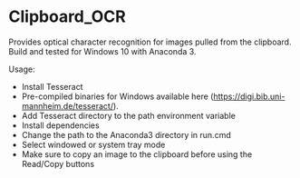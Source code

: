 # Clipboard_OCR
Provides optical character recognition for images pulled from the clipboard. Build and tested for Windows 10 with Anaconda 3.

Usage:

- Install Tesseract 
- Pre-compiled binaries for Windows available here (https://digi.bib.uni-mannheim.de/tesseract/).
- Add Tesseract directory to the path environment variable
- Install dependencies
- Change the path to the Anaconda3 directory in run.cmd
- Select windowed or system tray mode
- Make sure to copy an image to the clipboard before using the Read/Copy buttons
